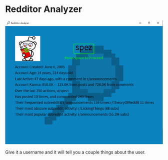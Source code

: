 # Redditor Analyzer

![example of usage](screenshot.png)

Give it a username and it will tell you a couple things about the user.

